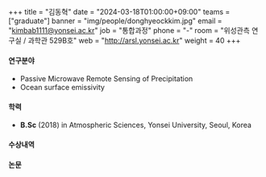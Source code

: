 ﻿+++
title = "김동혁"
date = "2024-03-18T01:00:00+09:00"
teams = ["graduate"]
banner = "img/people/donghyeockkim.jpg"
email = "kimbab1111@yonsei.ac.kr"
job = "통합과정"
phone = "-"
room = "위성관측 연구실 / 과학관 529B호"
web = "http://arsl.yonsei.ac.kr"
weight = 40
+++

#### 연구분야
+ Passive Microwave Remote Sensing of Precipitation
+ Ocean surface emissivity

#### 학력
 + **B.Sc** (2018) in Atmospheric Sciences, Yonsei University, Seoul, Korea

#### 수상내역


#### 논문
